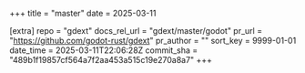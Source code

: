 +++
title = "master"
date = 2025-03-11

[extra]
repo = "gdext"
docs_rel_url = "gdext/master/godot"
pr_url = "https://github.com/godot-rust/gdext"
pr_author = ""
sort_key = 9999-01-01
date_time = 2025-03-11T22:06:28Z
commit_sha = "489b1f19857cf564a7f2aa453a515c19e270a8a7"
+++


